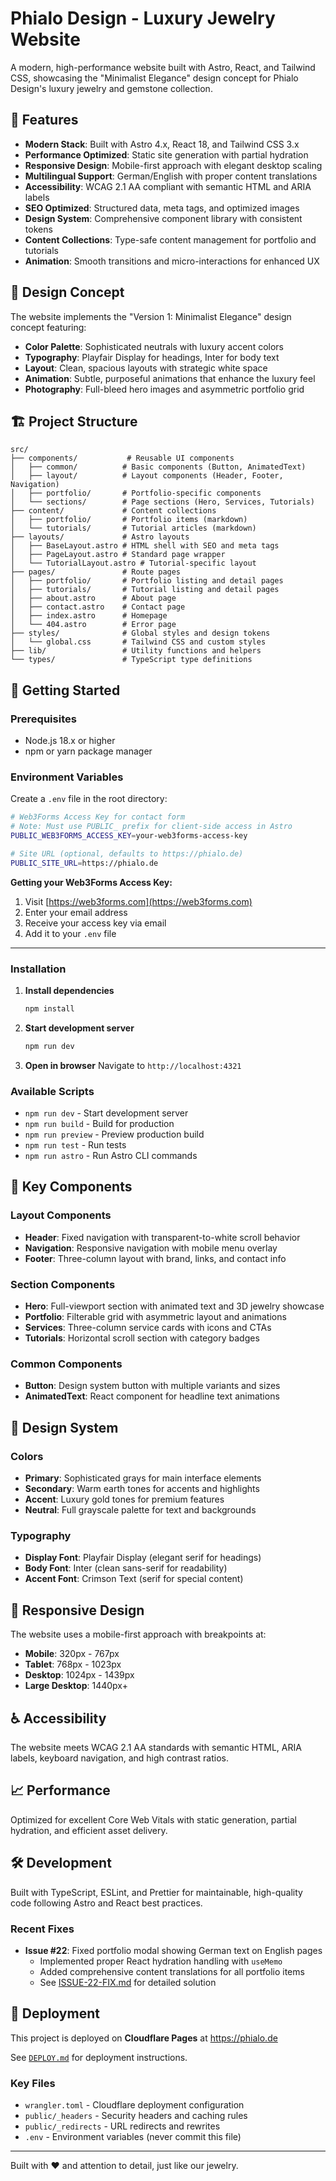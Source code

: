 # Phialo Design - Luxury Jewelry Website

A modern, high-performance website built with Astro, React, and Tailwind CSS, showcasing the "Minimalist Elegance" design concept for Phialo Design's luxury jewelry and gemstone collection.

## 🌟 Features

- **Modern Stack**: Built with Astro 4.x, React 18, and Tailwind CSS 3.x
- **Performance Optimized**: Static site generation with partial hydration
- **Responsive Design**: Mobile-first approach with elegant desktop scaling
- **Multilingual Support**: German/English with proper content translations
- **Accessibility**: WCAG 2.1 AA compliant with semantic HTML and ARIA labels
- **SEO Optimized**: Structured data, meta tags, and optimized images
- **Design System**: Comprehensive component library with consistent tokens
- **Content Collections**: Type-safe content management for portfolio and tutorials
- **Animation**: Smooth transitions and micro-interactions for enhanced UX

## 🎨 Design Concept

The website implements the "Version 1: Minimalist Elegance" design concept featuring:

- **Color Palette**: Sophisticated neutrals with luxury accent colors
- **Typography**: Playfair Display for headings, Inter for body text
- **Layout**: Clean, spacious layouts with strategic white space
- **Animation**: Subtle, purposeful animations that enhance the luxury feel
- **Photography**: Full-bleed hero images and asymmetric portfolio grid

## 🏗️ Project Structure

```
src/
├── components/           # Reusable UI components
│   ├── common/          # Basic components (Button, AnimatedText)
│   ├── layout/          # Layout components (Header, Footer, Navigation)
│   ├── portfolio/       # Portfolio-specific components
│   └── sections/        # Page sections (Hero, Services, Tutorials)
├── content/             # Content collections
│   ├── portfolio/       # Portfolio items (markdown)
│   └── tutorials/       # Tutorial articles (markdown)
├── layouts/             # Astro layouts
│   ├── BaseLayout.astro # HTML shell with SEO and meta tags
│   ├── PageLayout.astro # Standard page wrapper
│   └── TutorialLayout.astro # Tutorial-specific layout
├── pages/               # Route pages
│   ├── portfolio/       # Portfolio listing and detail pages
│   ├── tutorials/       # Tutorial listing and detail pages
│   ├── about.astro      # About page
│   ├── contact.astro    # Contact page
│   ├── index.astro      # Homepage
│   └── 404.astro        # Error page
├── styles/              # Global styles and design tokens
│   └── global.css       # Tailwind CSS and custom styles
├── lib/                 # Utility functions and helpers
└── types/               # TypeScript type definitions
```

## 🚀 Getting Started

### Prerequisites

- Node.js 18.x or higher
- npm or yarn package manager


### Environment Variables

Create a `.env` file in the root directory:

```bash
# Web3Forms Access Key for contact form
# Note: Must use PUBLIC_ prefix for client-side access in Astro
PUBLIC_WEB3FORMS_ACCESS_KEY=your-web3forms-access-key

# Site URL (optional, defaults to https://phialo.de)
PUBLIC_SITE_URL=https://phialo.de
```

**Getting your Web3Forms Access Key:**
1. Visit [https://web3forms.com](https://web3forms.com)
2. Enter your email address
3. Receive your access key via email
4. Add it to your `.env` file

---

### Installation

1. **Install dependencies**
   ```bash
   npm install
   ```

2. **Start development server**
   ```bash
   npm run dev
   ```

3. **Open in browser**
   Navigate to `http://localhost:4321`

### Available Scripts

- `npm run dev` - Start development server
- `npm run build` - Build for production
- `npm run preview` - Preview production build
- `npm run test` - Run tests
- `npm run astro` - Run Astro CLI commands

## 🎯 Key Components

### Layout Components

- **Header**: Fixed navigation with transparent-to-white scroll behavior
- **Navigation**: Responsive navigation with mobile menu overlay
- **Footer**: Three-column layout with brand, links, and contact info

### Section Components

- **Hero**: Full-viewport section with animated text and 3D jewelry showcase
- **Portfolio**: Filterable grid with asymmetric layout and animations
- **Services**: Three-column service cards with icons and CTAs
- **Tutorials**: Horizontal scroll section with category badges

### Common Components

- **Button**: Design system button with multiple variants and sizes
- **AnimatedText**: React component for headline text animations

## 🎨 Design System

### Colors

- **Primary**: Sophisticated grays for main interface elements
- **Secondary**: Warm earth tones for accents and highlights
- **Accent**: Luxury gold tones for premium features
- **Neutral**: Full grayscale palette for text and backgrounds

### Typography

- **Display Font**: Playfair Display (elegant serif for headings)
- **Body Font**: Inter (clean sans-serif for readability)
- **Accent Font**: Crimson Text (serif for special content)

## 📱 Responsive Design

The website uses a mobile-first approach with breakpoints at:

- **Mobile**: 320px - 767px
- **Tablet**: 768px - 1023px
- **Desktop**: 1024px - 1439px
- **Large Desktop**: 1440px+

## ♿ Accessibility

The website meets WCAG 2.1 AA standards with semantic HTML, ARIA labels, keyboard navigation, and high contrast ratios.

## 📈 Performance

Optimized for excellent Core Web Vitals with static generation, partial hydration, and efficient asset delivery.

## 🛠️ Development

Built with TypeScript, ESLint, and Prettier for maintainable, high-quality code following Astro and React best practices.

### Recent Fixes

- **Issue #22**: Fixed portfolio modal showing German text on English pages
  - Implemented proper React hydration handling with `useMemo`
  - Added comprehensive content translations for all portfolio items
  - See [ISSUE-22-FIX.md](./ISSUE-22-FIX.md) for detailed solution

## 🚀 Deployment

This project is deployed on **Cloudflare Pages** at https://phialo.de

See [`DEPLOY.md`](./DEPLOY.md) for deployment instructions.

### Key Files

- `wrangler.toml` - Cloudflare deployment configuration
- `public/_headers` - Security headers and caching rules
- `public/_redirects` - URL redirects and rewrites
- `.env` - Environment variables (never commit this file)

---

Built with ❤️ and attention to detail, just like our jewelry.
